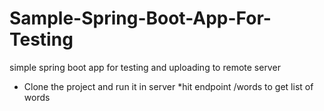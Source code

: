 # Sample-Spring-Boot-App-For-Testing
simple spring boot app for testing and uploading to remote server
* Clone the project and run it in server
*hit endpoint /words to get list of words
